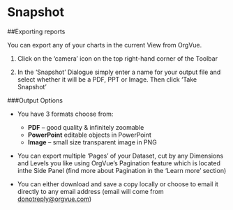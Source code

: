 # Snapshot

##Exporting reports

You can export any of your charts in the current View from OrgVue.

1) Click on the ‘camera’ icon on the top right-hand corner of the Toolbar

2) In the ‘Snapshot’ Dialogue simply enter a name for your output file and select whether it will be a PDF, PPT or Image. Then click ‘Take Snapshot’

###Output Options

* You have 3 formats choose from:
  * **PDF** – good quality & infinitely zoomable
  * **PowerPoint** editable objects in PowerPoint
  * **Image** – small size transparent image in PNG

* You can export multiple ‘Pages’ of your Dataset, cut by any Dimensions and Levels you like using OrgVue’s Pagination feature which is located inthe Side Panel (find more about Pagination in the ‘Learn more’ section)

* You can either download and save a copy locally or choose to email it directly to any email address (email will come from donotreply@orgvue.com) 
